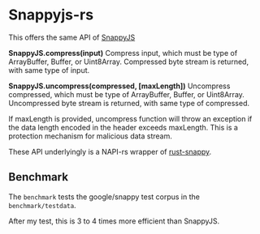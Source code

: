 # Snappyjs-rs

This offers the same API of [SnappyJS](https://github.com/zhipeng-jia/snappyjs)

**SnappyJS.compress(input)**
Compress input, which must be type of ArrayBuffer, Buffer, or Uint8Array. Compressed byte stream is returned, with same type of input.

**SnappyJS.uncompress(compressed, [maxLength])**
Uncompress compressed, which must be type of ArrayBuffer, Buffer, or Uint8Array. Uncompressed byte stream is returned, with same type of compressed.

If maxLength is provided, uncompress function will throw an exception if the data length encoded in the header exceeds maxLength. This is a protection mechanism for malicious data stream.

These API underlyingly is a NAPI-rs wrapper of [rust-snappy](https://github.com/BurntSushi/rust-snappy).

## Benchmark

The `benchmark` tests the google/snappy test corpus in the `benchmark/testdata`.

After my test, this is 3 to 4 times more efficient than SnappyJS.
